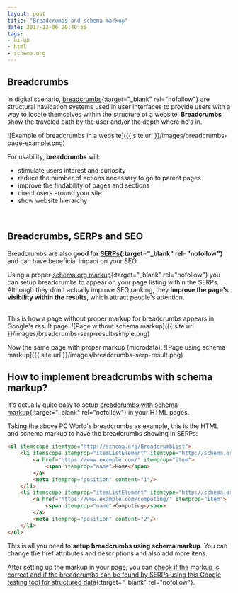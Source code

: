 ```yaml
---
layout: post
title: "Breadcrumbs and schema markup"
date: 2017-12-06 20:40:55
tags:
- ui-ux
- html
- schema.org
---
```


## Breadcrumbs

In digital scenario, [breadcrumbs](https://developers.google.com/search/docs/data-types/breadcrumbs){:target="_blank" rel="nofollow"} are structural navigation systems used in user interfaces to provide users with a way to locate themselves within the structure of a website. **Breadcrumbs** show the traveled path by the user and/or the depth where he's in.

![Example of breadcrumbs in a website]({{ site.url }}/images/breadcrumbs-page-example.png)

For usability, **breadcrumbs** will:

* stimulate users interest and curiosity
* reduce the number of actions necessary to go to parent pages
* improve the findability of pages and sections
* direct users around your site
* show website hierarchy
<br>

## Breadcrumbs, SERPs and SEO

Breadcrumbs are also **good for [SERPs](https://en.wikipedia.org/wiki/Search_engine_results_page){:target="_blank" rel="nofollow"}** and can have beneficial impact on your SEO.

Using a proper [schema.org markup](http://schema.org/docs/schemas.html){:target="_blank" rel="nofollow"} you can setup breadcrumbs to appear on your page listing within the SERPs. Although they don't actually improve SEO ranking, they **improve the page's visibility within the results**, which attract people's attention.
<br><br>

This is how a page without proper markup for breadcrumbs appears in Google's result page:
![Page without schema markup]({{ site.url }}/images/breadcrumbs-serp-result-simple.png)

Now the same page with proper markup (microdata):
![Page using schema markup]({{ site.url }}/images/breadcrumbs-serp-result.png)

## How to implement breadcrumbs with schema markup?

It's actually quite easy to setup [breadcrumbs with schema markup](http://schema.org/BreadcrumbList){:target="_blank" rel="nofollow"} in your HTML pages.

Taking the above PC World's breadcrumbs as example, this is the HTML and schema markup to have the breadcrumbs showing in SERPs:
<br>

```html
<ol itemscope itemtype="http://schema.org/BreadcrumbList">
	<li itemscope itemprop="itemListElement" itemtype="http://schema.org/ListItem">
		<a href="https://www.example.com/" itemprop="item">
			<span itemprop="name">Home</span>
		</a>
		<meta itemprop="position" content="1"/>
	</li>
	<li itemscope itemprop="itemListElement" itemtype="http://schema.org/ListItem">
		<a href="https://www.example.com/computing/" itemprop="item">
			<span itemprop="name">Computing</span>
		</a>
		<meta itemprop="position" content="2"/>
	</li>
</ol>
```

This is all you need to **setup breadcrumbs using schema markup**. You can change the href attributes and descriptions and also add more itens.

After setting up the markup in your page, you can [check if the markup is correct and if the breadcrumbs can be found by SERPs using this Google testing tool for structured data](https://search.google.com/structured-data/testing-tool){:target="_blank" rel="nofollow"}.
